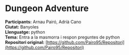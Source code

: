 # Dungeon Adventure

**Participants:** Arnau Pairó, Adrià Cano  
**Ciutat:** Banyoles  
**Llenguatge:** python  
**Tema:** Entra a la masmorra i respon preguntes de python  
**Repositori original:** [https://github.com/Pairo95/Repositori](https://github.com/Pairo95/Repositori)
